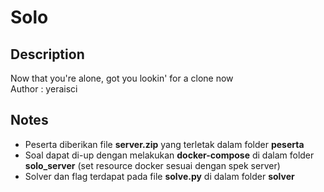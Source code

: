 # Solo

## Description
Now that you're alone, got you lookin' for a clone now<br>
Author : yeraisci

## Notes
- Peserta diberikan file **server.zip** yang terletak dalam folder **peserta**
- Soal dapat di-up dengan melakukan **docker-compose** di dalam folder **solo_server** (set resource docker sesuai dengan spek server)
- Solver dan flag terdapat pada file **solve.py** di dalam folder **solver**